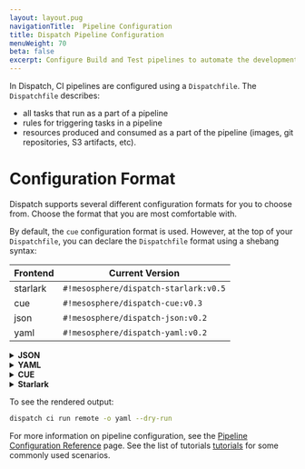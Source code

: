 ```yaml
---
layout: layout.pug
navigationTitle:  Pipeline Configuration
title: Dispatch Pipeline Configuration 
menuWeight: 70
beta: false
excerpt: Configure Build and Test pipelines to automate the development process using declarative languages.
---
```


In Dispatch, CI pipelines are configured using a `Dispatchfile`. The `Dispatchfile` describes:
* all tasks that run as a part of a pipeline
* rules for triggering tasks in a pipeline
* resources produced and consumed as a part of the pipeline (images, git repositories, S3 artifacts, etc).


# Configuration Format

Dispatch supports several different configuration formats for you to choose from. Choose the format that you are most comfortable with.

By default, the `cue` configuration format is used. However, at the top of your `Dispatchfile`, you can declare the `Dispatchfile` format using a shebang syntax:

| Frontend |            Current Version               |
| -------- | ---------------------------------------- |
| starlark | `#!mesosphere/dispatch-starlark:v0.5`    |
| cue      | `#!mesosphere/dispatch-cue:v0.3`  |
| json     | `#!mesosphere/dispatch-json:v0.2` |
| yaml     | `#!mesosphere/dispatch-yaml:v0.2` |

<details>
<summary><b>JSON</b></summary>

<p>

To set your `Dispatchfile` format as JSON, set the first line of your `Dispatchfile` to:

```sh
#!mesosphere/dispatch-json:v0.2
```

JSON is the simplest (but typically most verbose) supported format: when writing JSON syntax, you are writing the Dispatch data structures directly. Refer the [configuration reference](../references/pipeline-config-ref).

As an example, we convert the example from [the repository set up guide](../repo-setup/) to JSON:

```json
#!mesosphere/dispatch-json:v0.2

{
    "resource": {
        "src-git": {
            "type": "git",
            "param": {
                "url": "$(context.git.url)",
                "revision": "$(context.git.commit)"
            }
        }
    },
    "task": {
        "test": {
            "inputs": [
                "src-git"
            ],
            "steps": [
                {
                    "name": "test",
                    "image": "golang:1.13.0-buster",
                    "command": [
                        "go",
                        "test",
                        "./..."
                    ],
                    "workingDir": "/workspace/src-git"
                }
            ]
        }
    },
    "actions": [
        {
            "tasks": [
                "test"
            ],
            "on": {
                "push": {
                    "branches": [
                        "master"
                    ]
                }
            }
        },
        {
            "tasks": [
                "test"
            ],
            "on": {
                "pull_request": {
                    "chatops": [
                        "test"
                    ]
                }
            }
        }
    ]
}
```
</p>
</details>

<details>
<summary><b>YAML</b></summary>

<p>

YAML is another popular configuration format supported to write your Dispatch pipeline data structure. Here is an example:

```yaml
#!mesosphere/dispatch-yaml:v0.2

resource:
  src-git:
    type: git
    param:
      url: "$(context.git.url)"
      revision: "$(context.git.commit)"
task:
  test:
    inputs: ["src-git"]
    steps:
    - name: test
      image: golang:1.13.0-buster
      command: ["go", "test", "./..."]
      workingDir: "/workspace/src-git"
actions:
- tasks: ["test"]
  on:
    push:
      branches:
      - master
- tasks: ["test"]
  on:
    pull_request:
      chatops:
      - test
```
</p>
</details>

<details>
<summary><b>CUE</b></summary>

<p>

[CUE](https://cue.googlesource.com/cue/) is a language developed by Google to make it easy to define and validate types and constraints for data, making it possible to re-use and simplify configuration. CUE is a superset of JSON. See the [official CUE tutorial](https://cue.googlesource.com/cue/+/HEAD/doc/tutorial/basics/Readme.md) for a gentle introduction to cue.

The following example is a simple restructuring of the JSON example taking advantage of CUE's JSON sugar syntax to improve readability:

```json
#!mesosphere/dispatch-cue:v0.3

resource "src-git": {
  type: "git"
  param url: "$(context.git.url)"
  param revision: "$(context.git.commit)"
}

task "test": {
  inputs: ["src-git"]

  steps: [
    {
      name: "test"
      image: "golang:1.13.0-buster"
      command: [ "go", "test", "./..." ]
      workingDir: "/workspace/src-git"
    }
  ]
}

actions: [
  {
    tasks: ["test"]
    on push: {
      branches: ["master"]
    }
  },
  {
    tasks: ["test"]
    on pull_request: {
      chatops: ["test"]
    }
  }
]
```
</p>
</details>

<details>
<summary><b>Starlark</b></summary>

<p>

[Starlark](https://github.com/bazelbuild/starlark) is a configuration language originally developed for use in the Bazel build tool which is based on Python. Using Starlark, developers can take advantage of language features they're used to in regular development (loops, user defined functions, conditionals, modules, testing, editor integrations, etc). Additionally, the Dispatch project provides a basic standard library that makes it simpler to define pipelines.

```python
#!mesosphere/dispatch-starlark:v0.5

load("github.com/mesosphere/dispatch-catalog/starlark/stable/pipeline@0.0.4", "gitResource", "pullRequest", "push")

gitResource("src-git")

task("test", inputs = ["src-git"], steps = [k8s.corev1.Container(
    name = "test",
    image = "golang:1.13.0-buster",
    command = [ "go", "test", "./..." ],
    workingDir = "/workspace/src-git",
    resources = k8s.corev1.ResourceRequirements(
        limits = {
            "cpu": k8s.resource_quantity("1000m"),
            "memory": k8s.resource_quantity("8Gi")
        }
    )
)])

action(tasks = ["test"], on = push(branches = ["master"]))
action(tasks = ["test"], on = pullRequest(chatops = ["test"]))
```

Dispatch datatypes can be referenced with the `p` package, e.g., `p.Pipeline()`, `p.Task()`. Kubernetes datatypes can be referenced with the `k8s` package, e.g., `k8s.corev1.Container()`, `k8s.metav1.ObjectMeta()`.

See [the starlark reference](../references/starlark-reference/) for an overview of the Dispatch standard library methods and data types as well as the [official language reference](https://docs.bazel.build/versions/master/skylark/language.html).

</p>
</details>

To see the rendered output:

```sh
dispatch ci run remote -o yaml --dry-run
```

For more information on pipeline configuration, see the [Pipeline Configuration Reference](../references/pipeline-config-ref/) page.
See the list of tutorials [tutorials](./tutorials/) for some commonly used scenarios.
